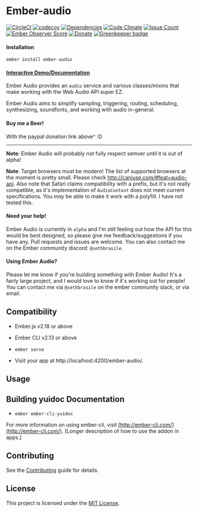 # Ember-audio

[![CircleCI](https://circleci.com/gh/sethbrasile/ember-audio.svg?style=svg)](https://circleci.com/gh/sethbrasile/ember-audio)
[![codecov](https://codecov.io/gh/sethbrasile/ember-audio/branch/master/graph/badge.svg)](https://codecov.io/gh/sethbrasile/ember-audio) [![Dependencies](https://david-dm.org/sethbrasile/ember-audio.svg)](https://david-dm.org/sethbrasile/ember-audio) [![Code Climate](https://codeclimate.com/github/sethbrasile/ember-audio/badges/gpa.svg)](https://codeclimate.com/github/sethbrasile/ember-audio) [![Issue Count](https://codeclimate.com/github/sethbrasile/ember-audio/badges/issue_count.svg)](https://codeclimate.com/github/sethbrasile/ember-audio) [![Ember Observer Score](http://emberobserver.com/badges/ember-audio.svg)](http://emberobserver.com/addons/ember-audio) [![Donate](https://img.shields.io/badge/Donate-PayPal-green.svg)](https://www.paypal.com/cgi-bin/webscr?cmd=_s-xclick&hosted_button_id=QDPUK852HN9U2) [![Greenkeeper badge](https://badges.greenkeeper.io/sethbrasile/ember-audio.svg)](https://greenkeeper.io/)

#### Installation
`ember install ember-audio`

#### [Interactive Demo/Documentation](http://sethbrasile.github.io/ember-audio)

Ember Audio provides an `audio` service and various classes/mixins that make
working with the Web Audio API super EZ.

Ember Audio aims to simplify sampling, triggering, routing, scheduling,
synthesizing, soundfonts, and working with audio in-general.

#### Buy me a Beer!
With the paypal donation link above^ :D
___

**Note**: Ember Audio will probably not fully respect semver until it is out of
alpha!

**Note**: Target browsers must be modern! The list of supported browsers at
the moment is pretty small. Please check http://caniuse.com/#feat=audio-api.
Also note that Safari claims compatibility with a prefix, but it's not really
compatible, as it's implementation of `AudioContext` does not meet current
specifications. You *may* be able to make it work with a polyfill. I have not
tested this.

#### Need your help!
Ember Audio is currently in `alpha` and I'm still feeling out how the API for
this would be best designed, so please give me feedback/suggestions if you have
any. Pull requests and issues are welcome. You can also contact me on the Ember
community discord: `@sethbrasile`.

#### Using Ember Audio?
Please let me know if you're building something with Ember Audio! It's a fairly
large project, and I would love to know if it's working out for people! You can
contact me via `@sethbrasile` on the ember community slack, or via email.


Compatibility
------------------------------------------------------------------------------

* Ember.js v2.18 or above
* Ember CLI v2.13 or above

* `ember serve`
* Visit your app at http://localhost:4200/ember-audio/.


Usage
------------------------------------------------------------------------------

## Building yuidoc Documentation

* `ember ember-cli-yuidoc`

For more information on using ember-cli, visit [http://ember-cli.com/](http://ember-cli.com/).
[Longer description of how to use the addon in apps.]


Contributing
------------------------------------------------------------------------------

See the [Contributing](CONTRIBUTING.md) guide for details.


License
------------------------------------------------------------------------------

This project is licensed under the [MIT License](LICENSE.md).
